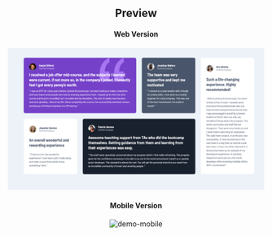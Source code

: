 
<div align="center" markdown="1"> 

## Preview 

</div>

<div align="center" markdown="1"> 

#### Web Version 

</div>

<div align="center">
    <img src="https://github.com/yuridapaz/FrontEndMentor/blob/master/FrontEndMentor-IMG-PREVIEW/testimonials-grid-section-main-web.png" alt="demo-web">
</div>

<div align="center" markdown="1"> 

#### Mobile Version 

</div>

<div align="center">
    <img src="https://github.com/yuridapaz/FrontEndMentor/blob/master/FrontEndMentor-IMG-PREVIEW/testimonials-grid-section-main-mobile.gif" alt="demo-mobile">
</div>
